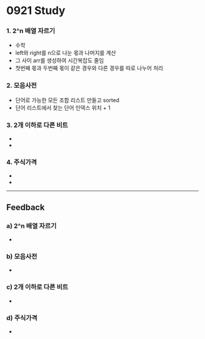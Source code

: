 0921 Study
===========
### 1. 2^n 배열 자르기
- 수학
 - left와 right를 n으로 나눈 몫과 나머지를 계산
 - 그 사이 arr를 생성하여 시간복잡도 줄임
 - 첫번째 몫과 두번째 몫이 같은 경우와 다른 경우를 따로 나누어 처리
### 2. 모음사전
- 단어로 가능한 모든 조합 리스트 만들고 sorted
- 단어 리스트에서 찾는 단어 인덱스 위치 + 1 
### 3. 2개 이하로 다른 비트
- 
 - 
### 4. 주식가격
- 
 - 
***
Feedback
------------
### a) 2^n 배열 자르기
- 
### b) 모음사전
- 
### c) 2개 이하로 다른 비트
- 
### d) 주식가격
- 